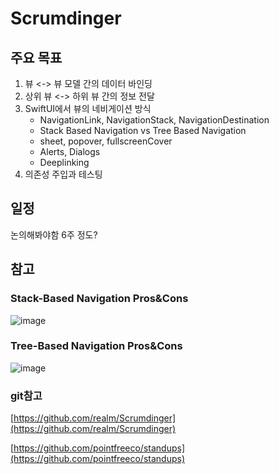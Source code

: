 # Scrumdinger

## 주요 목표

1. 뷰 <-> 뷰 모델 간의 데이터 바인딩
2. 상위 뷰 <-> 하위 뷰 간의 정보 전달
3. SwiftUI에서 뷰의 네비게이션 방식
    - NavigationLink, NavigationStack, NavigationDestination
    - Stack Based Navigation vs Tree Based Navigation
    - sheet, popover, fullscreenCover
    - Alerts, Dialogs
    - Deeplinking
4. 의존성 주입과 테스팅

## 일정

논의해봐야함
6주 정도?

## 참고

### Stack-Based Navigation Pros&Cons
![image](https://user-images.githubusercontent.com/57659933/232756313-06bfb1e1-f3c1-413a-b241-efa5a70e093a.png)

### Tree-Based Navigation Pros&Cons
![image](https://user-images.githubusercontent.com/57659933/232756507-bad6b363-3415-44c2-a215-80917f792a95.png)

### git참고

[https://github.com/realm/Scrumdinger](https://github.com/realm/Scrumdinger)

[https://github.com/pointfreeco/standups](https://github.com/pointfreeco/standups)
